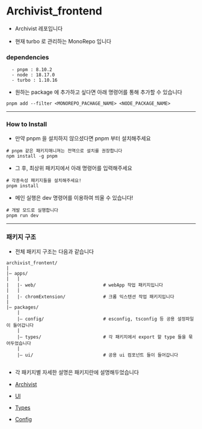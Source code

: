 
# Archivist_frontend

- Archivist 레포입니다


- 현재 turbo 로 관리하는 MonoRepo 입니다



### dependencies
````
  - pnpm : 8.10.2
  - node : 18.17.0
  - turbo : 1.10.16
````

- 원하는 package 에 추가하고 싶다면 아래 명령어를 통해 추가할 수 있습니다
````shell
pnpm add --filter <MONOREPO_PACHAGE_NAME> <NODE_PACKAGE_NAME>
````

---

### How to Install

- 만약 pnpm 을 설치하지 않으셨다면 pnpm 부터 설치해주세요

````shell
# pnpm 같은 패키지매니져는 전역으로 설치를 권장합니다
npm install -g pnpm
````

- 그 후, 최상위 패키지에서 아래 명령어를 입력해주세요

````shell
# 각종속성 패키지들을 설치해주세요!
pnpm install
````

- 메인 실행은 dev 명령어를 이용하여 띄울 수 있습니다!

````shell
# 개발 모드로 실행합니다
pnpm run dev
````

---

### 패키지 구조

- 전체 패키지 구조는 다음과 같습니다

````
archivist_frontent/
|
|– apps/
|   |
|   |- web/                         # webApp 작업 패키지입니다       
|   |
|   |- chromExtension/              # 크롬 익스텐션 작업 패키지입니다   
|
|– packages/
    |
    |– config/                      # esconfig, tsconfig 등 공용 설정파일이 들어갑니다
    |
    |– types/                       # 각 패키지에서 export 할 type 들을 묶어두었습니다
    |
    |– ui/                          # 공용 ui 컴포넌트 들이 들어갑니다
    
````


- 각 패키지별 자세한 설명은 패키지란에 설명해두었습니다


- [ Archivist ]( apps/web/README.md )
- [ UI ]( packages/ui/README.md )
- [ Types ]( packages/types/README.md )
- [ Config ]( packages/config/README.md )

